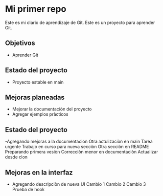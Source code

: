 # Mi primer repo
Este es mi diario de aprendizaje de Git.
Este es un proyecto para aprender Git.
## Objetivos
- Aprender Git
## Estado del proyecto
- Proyecto estable en main
## Mejoras planeadas
- Mejorar la documentaciòn del proyecto
- Agregar ejemplos pràcticos
## Estado del proyecto
-Agregando mejoras a la documentacion
Otra actulizaciòn en main
Tarea urgente
Trabajo en curso para nueva secciòn
Otra secciòn en README
Preparando primera vesiòn
Correcciòn menor en documentaciòn
Actualizar desde clon
## Mejoras en la interfaz
- Agregando descripciòn de nueva UI
Cambio 1
Cambio 2
Cambio 3
Prueba de  hook
